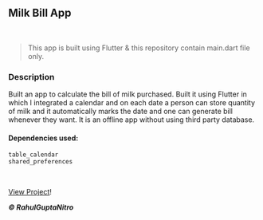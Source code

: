 ## Milk Bill App

<br/>

> This app is built using Flutter & this repository contain main.dart file only.


### Description
Built an app to calculate the bill of milk purchased. Built it using Flutter in which I integrated a calendar and on each date a person can store quantity of milk and it automatically marks the date and one can generate bill whenever they want. It is an offline app without using third party database.

#### Dependencies used:
```
table_calendar
shared_preferences
```

<br/>

[View Project](https://rahulguptanitro.github.io/Milk-Bill/)!

***© RahulGuptaNitro*** 
